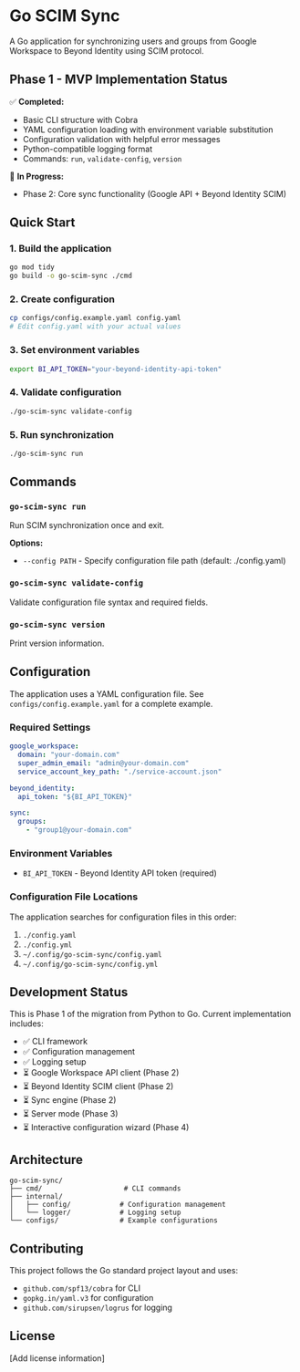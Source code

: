 # Go SCIM Sync

A Go application for synchronizing users and groups from Google Workspace to Beyond Identity using SCIM protocol.

## Phase 1 - MVP Implementation Status

✅ **Completed:**
- Basic CLI structure with Cobra
- YAML configuration loading with environment variable substitution
- Configuration validation with helpful error messages
- Python-compatible logging format
- Commands: `run`, `validate-config`, `version`

🚧 **In Progress:**
- Phase 2: Core sync functionality (Google API + Beyond Identity SCIM)

## Quick Start

### 1. Build the application
```bash
go mod tidy
go build -o go-scim-sync ./cmd
```

### 2. Create configuration
```bash
cp configs/config.example.yaml config.yaml
# Edit config.yaml with your actual values
```

### 3. Set environment variables
```bash
export BI_API_TOKEN="your-beyond-identity-api-token"
```

### 4. Validate configuration
```bash
./go-scim-sync validate-config
```

### 5. Run synchronization
```bash
./go-scim-sync run
```

## Commands

### `go-scim-sync run`
Run SCIM synchronization once and exit.

**Options:**
- `--config PATH` - Specify configuration file path (default: ./config.yaml)

### `go-scim-sync validate-config`
Validate configuration file syntax and required fields.

### `go-scim-sync version`
Print version information.

## Configuration

The application uses a YAML configuration file. See `configs/config.example.yaml` for a complete example.

### Required Settings

```yaml
google_workspace:
  domain: "your-domain.com"
  super_admin_email: "admin@your-domain.com"
  service_account_key_path: "./service-account.json"

beyond_identity:
  api_token: "${BI_API_TOKEN}"

sync:
  groups:
    - "group1@your-domain.com"
```

### Environment Variables

- `BI_API_TOKEN` - Beyond Identity API token (required)

### Configuration File Locations

The application searches for configuration files in this order:
1. `./config.yaml`
2. `./config.yml`
3. `~/.config/go-scim-sync/config.yaml`
4. `~/.config/go-scim-sync/config.yml`

## Development Status

This is Phase 1 of the migration from Python to Go. Current implementation includes:

- ✅ CLI framework
- ✅ Configuration management
- ✅ Logging setup
- ⏳ Google Workspace API client (Phase 2)
- ⏳ Beyond Identity SCIM client (Phase 2)
- ⏳ Sync engine (Phase 2)
- ⏳ Server mode (Phase 3)
- ⏳ Interactive configuration wizard (Phase 4)

## Architecture

```
go-scim-sync/
├── cmd/                    # CLI commands
├── internal/
│   ├── config/            # Configuration management
│   └── logger/            # Logging setup
└── configs/               # Example configurations
```

## Contributing

This project follows the Go standard project layout and uses:
- `github.com/spf13/cobra` for CLI
- `gopkg.in/yaml.v3` for configuration
- `github.com/sirupsen/logrus` for logging

## License

[Add license information]